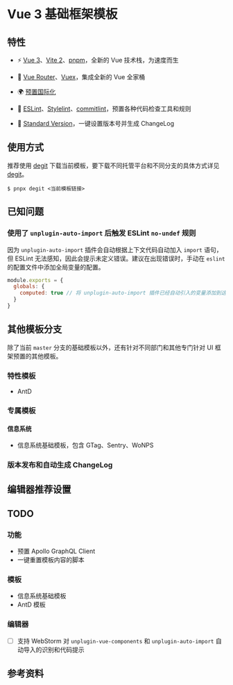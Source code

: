 # Vue 3 基础框架模板

## 特性

- ⚡️ [Vue 3][Vue 3]、[Vite 2][Vite]、[pnpm][pnpm]，全新的 Vue 技术栈，为速度而生

- 🍱 [Vue Router][Vue Router]、[Vuex][Vuex]，集成全新的 Vue 全家桶

- 🌍 [预置国际化](./locales)

- 👮 [ESLint][ESLint]、[Stylelint][Stylelint]、[commitlint][commitlint]，预置各种代码检查工具和规则

- 📍 [Standard Version][Standard Version]，一键设置版本号并生成 ChangeLog

## 使用方式

推荐使用 [degit][degit] 下载当前模板，要下载不同托管平台和不同分支的具体方式详见 [degit][degit]。

```shell
$ pnpx degit <当前模板链接>
```

## 已知问题

### 使用了 `unplugin-auto-import` 后触发 ESLint `no-undef` 规则

因为 `unplugin-auto-import` 插件会自动根据上下文代码自动加入 `import` 语句，但 ESLint 无法感知，因此会提示未定义错误。建议在出现错误时，手动在 `eslint` 的配置文件中添加全局变量的配置。

```javascript
module.exports = {
  globals: {
    computed: true // 将 unplugin-auto-import 插件已经自动引入的变量添加到这里
  }
}
```

## 其他模板分支

除了当前 `master` 分支的基础模板以外，还有针对不同部门和其他专门针对 UI 框架预置的其他模板。

### 特性模板

- AntD

### 专属模板

#### 信息系统

- 信息系统基础模板，包含 GTag、Sentry、WoNPS

### 版本发布和自动生成 ChangeLog

## 编辑器推荐设置

## TODO

### 功能

- 预置 Apollo GraphQL Client
- 一键重置模板内容的脚本

### 模板

- 信息系统基础模板
- AntD 模板

### 编辑器

- [ ] 支持 WebStorm 对 `unplugin-vue-components` 和 `unplugin-auto-import` 自动导入的识别和代码提示

## 参考资料

[Vue 3]: https://github.com/vuejs/vue-next
[Vite]: https://github.com/vitejs/vite
[pnpm]: https://pnpm.js.org/
[Vue Router]: https://next.router.vuejs.org/
[Vuex]: https://next.vuex.vuejs.org/
[Vue i18n]: https://vue-i18n.intlify.dev/
[ESLint]: https://eslint.org/
[Stylelint]: https://stylelint.io/
[commitlint]: https://github.com/conventional-changelog/commitlint
[Standard Version]: https://github.com/conventional-changelog/standard-version
[degit]: https://github.com/Rich-Harris/degit